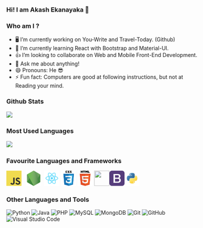 ### Hi! I am Akash Ekanayaka 👋

### Who am I ?

- 🖥️ I’m currently working on You-Write and Travel-Today. (Github)
- 📗 I’m currently learning React with Bootstrap and Material-UI.
- 👍 I’m looking to collaborate on Web and Mobile Front-End Development.
- 💬 Ask me about anything!
- 😄 Pronouns: He 😎
- ⚡ Fun fact: Computers are good at following instructions, but not at Reading your mind.

<!--
**vae97/vae97** is a ✨ _special_ ✨ repository because its `README.md` (this file) appears on your GitHub profile.
-->
<!-- 🤔 I’m looking for help with ... -->
<!--  📫 How to reach me: ... -->

### Github Stats
<a href="https://github.com/vae97">
<img height="180em" src="https://github-readme-stats.vercel.app/api?username=vae97&theme=react&show_icons=true">
</a>

### Most Used Languages
<a href="https://github.com/vae97">
<img height="180em" src="https://github-readme-stats.vercel.app/api/top-langs/?username=vae97&theme=react&layout=compact">
</a>



### Favourite Languages and Frameworks

<img src="https://raw.githubusercontent.com/github/explore/80688e429a7d4ef2fca1e82350fe8e3517d3494d/topics/javascript/javascript.png" width="40" height="40">&nbsp;&nbsp;&nbsp;<img src="https://raw.githubusercontent.com/github/explore/80688e429a7d4ef2fca1e82350fe8e3517d3494d/topics/nodejs/nodejs.png" width="40" height="40"> &nbsp;<img src="https://raw.githubusercontent.com/github/explore/80688e429a7d4ef2fca1e82350fe8e3517d3494d/topics/react/react.png" width="40" height="40"> <img src="https://raw.githubusercontent.com/github/explore/80688e429a7d4ef2fca1e82350fe8e3517d3494d/topics/css/css.png" width="40" height="40">  <img src="https://raw.githubusercontent.com/github/explore/80688e429a7d4ef2fca1e82350fe8e3517d3494d/topics/html/html.png" width="40" height="40"> <img src="https://camo.githubusercontent.com/cf05625198fe7b6ad8a302d1ce16bc99b93ec2ac/68747470733a2f2f6d6174657269616c2d75692e636f6d2f7374617469632f6c6f676f2e737667" width="40" height="40"><img src="https://raw.githubusercontent.com/github/explore/80688e429a7d4ef2fca1e82350fe8e3517d3494d/topics/bootstrap/bootstrap.png" width="40" height="40"><img src="https://raw.githubusercontent.com/github/explore/80688e429a7d4ef2fca1e82350fe8e3517d3494d/topics/python/python.png" width="40" height="40">

### Other Languages and Tools

  ![Python](https://img.shields.io/badge/-Python-333333?style=flat&logo=python)
  ![Java](https://img.shields.io/badge/-Java-333333?style=flat&logo=Java&logoColor=007396)
  ![PHP](https://img.shields.io/badge/-PHP-333333?style=flat&logo=PHP)
  ![MySQL](https://img.shields.io/badge/-MySQL-333333?style=flat&logo=mysql)
  ![MongoDB](https://img.shields.io/badge/-MongoDB-333333?style=flat&logo=mongodb)
  ![Git](https://img.shields.io/badge/-Git-333333?style=flat&logo=git)
  ![GitHub](https://img.shields.io/badge/-GitHub-333333?style=flat&logo=github)
  ![Visual Studio Code](https://img.shields.io/badge/-Visual%20Studio%20Code-333333?style=flat&logo=visual-studio-code&logoColor=007ACC)
